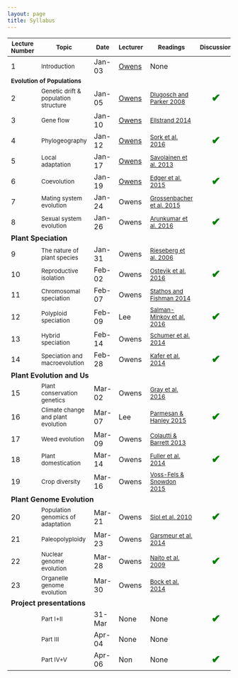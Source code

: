 ```yaml
---
layout: page
title: Syllabus
---
```



<table>
<thead><tr class="tableizer-firstrow"><th><sub>Lecture Number</sub></th><th><sub>Topic</sub></th><th><sub>Date</sub></th><th><sub>Lecturer</sub></th><th><sub>Readings</sub></th><th><sub>Discussion</sub></th><th><sub>Quiz</sub></th><th><sub>Project due</sub></th></tr></thead><tbody>
 <tr><td>1</td><td><sub>Introduction</sub></td><td>Jan-03</td><td><a href="/lectures/01/1-mechanismsofevolution-2017.pdf">Owens</a></td><td>None</td><td>&nbsp;</td><td>&nbsp;</td><td>&nbsp;</td></tr>
 <tr><td colspan="8"> <b><sub>Evolution of Populations</sub></b> </td></tr>
 <tr><td>2</td><td><sub>Genetic drift & population structure</sub></td><td>Jan-05</td><td><a href="/lectures/02/2-Genetic_drift-2017.pdf">Owens</a></td><td><sub><a href="/papers/Dlugosch2008.pdf">Dlugosch and Parker 2008</a></sub></td><td align="center" style="text-align:center; font-size:150%; font-weight:bold; color:green;">&#10004;</td><td>&nbsp;</td><td>&nbsp;</td></tr>
 <tr><td>3</td><td><sub>Gene flow </sub></td><td>Jan-10</td><td><a href="/lectures/03/3-Gene_flow-2017.pdf">Owens</a></td><td><sub><a href="/papers/Ellstrand2014.pdf">Ellstrand 2014</a></sub></td><td>&nbsp;</td><td>&nbsp;</td><td>&nbsp;</td></tr>
 <tr><td>4</td><td><sub>Phylogeography</sub></td><td>Jan-12</td><td><a href="/lectures/04/4-Phylogeography_2017.pdf">Owens</a></td><td><sub><a href="/papers/Sork2016.pdf">Sork et al. 2016</a></sub></td><td align="center" style="text-align:center; font-size:150%; font-weight:bold; color:green;">&#10004;</td><td>&nbsp;</td><td>&nbsp;</td></tr>
 <tr><td>5</td><td><sub>Local adaptation</sub> </td><td>Jan-17</td><td><a href="/lectures/05/5-local_adaptation-2017.pdf">Owens</a></td><td><sub><a href="/papers/Savolainen2013.pdf">Savolainen et al. 2013</a></sub></td><td>&nbsp;</td><td align="center" style="text-align:center; font-size:150%; font-weight:bold; color:green;">&#10004;</td><td>&nbsp;</td></tr>
 <tr><td>6</td><td><sub>Coevolution</sub> </td><td>Jan-19</td><td><a href="/lectures/06/6-Coevolution-2017.pdf">Owens</a></td><td><sub><a href="/papers/Edger2015.pdf">Edger et al. 2015</a></sub></td><td align="center" style="text-align:center; font-size:150%; font-weight:bold; color:green;">&#10004;</td><td>&nbsp;</td><td>&nbsp;</td></tr>
 <tr><td>7</td><td><sub>Mating system evolution</sub> </td><td>Jan-24</td><td>Owens</td><td><sub><a href="/papers/Grossenbacher2015.pdf">Grossenbacher et al. 2015</a></sub></td><td>&nbsp;</td><td>&nbsp;</td><td>&nbsp;</td></tr>
 <tr><td>8</td><td><sub>Sexual system evolution</sub> </td><td>Jan-26</td><td>Owens</td><td><sub><a href="/papers/Arunkumar2016.pdf">Arunkumar et al. 2016</a></sub></td><td align="center" style="text-align:center; font-size:150%; font-weight:bold; color:green;">&#10004;</td><td>&nbsp;</td><td>&nbsp;</td></tr>
 <tr><td colspan="8"><b>Plant Speciation</b></td></tr>
 <tr><td>9</td><td><sub>The nature of plant species</sub> </td><td>Jan-31</td><td>Owens</td><td><sub><a href="/papers/Rieseberg2006.pdf">Rieseberg et al. 2006</a></sub> </td><td>&nbsp;</td><td align="center" style="text-align:center; font-size:150%; font-weight:bold; color:green;">&#10004;</td><td>&nbsp;</td></tr>
 <tr><td>10</td><td><sub>Reproductive isolation</sub> </td><td>Feb-02</td><td>Owens</td><td><sub><a href="/papers/Ostevik2016.pdf">Ostevik et al. 2016</a></sub></td><td align="center" style="text-align:center; font-size:150%; font-weight:bold; color:green;">&#10004;</td><td>&nbsp;</td><td>&nbsp;</td></tr>
 <tr><td>11</td><td><sub>Chromosomal speciation</sub> </td><td>Feb-07</td><td>Owens</td><td><sub><a href="/papers/Stathos2014.pdf">Stathos and Fishman 2014</a></sub></td><td>&nbsp;</td><td>&nbsp;</td><td>&nbsp;</td></tr>
 <tr><td>12</td><td><sub>Polyploid speciation</sub> </td><td>Feb-09</td><td>Lee</td><td><sub><a href="/papers/Salman-Minkov2016.pdf">Salman-Minkov et al. 2016</a></sub></td><td align="center" style="text-align:center; font-size:150%; font-weight:bold; color:green;">&#10004;</td><td>&nbsp;</td><td>&nbsp;</td></tr>
 <tr><td>13</td><td><sub>Hybrid speciation</sub></td><td>Feb-14</td><td>Owens</td><td><sub><a href="/papers/Schumer2014.pdf">Schumer et al. 2014</a></sub></td><td>&nbsp;</td><td align="center" style="text-align:center; font-size:150%; font-weight:bold; color:green;">&#10004;</td><td>&nbsp;</td></tr>
 <tr><td>14</td><td><sub>Speciation and macroevolution</sub> </td><td>Feb-28</td><td>Owens</td><td><sub><a href="/papers/Kafer2014.pdf">Kafer et al. 2014</a></sub></td><td align="center" style="text-align:center; font-size:150%; font-weight:bold; color:green;">&#10004;</td><td>&nbsp;</td><td align="center" style="text-align:center; font-size:150%; font-weight:bold; color:green;">&#10004;</td></tr>
 <tr><td colspan="8"><b>Plant Evolution and Us</b></td></tr>
 <tr><td>15</td><td><sub>Plant conservation genetics</sub> </td><td>Mar-02</td><td>Owens</td><td><sub><a href="/papers/Gray2016.pdf">Gray et al. 2016</a></sub> </td><td>&nbsp;</td><td>&nbsp;</td><td>&nbsp;</td></tr>
 <tr><td>16</td><td><sub>Climate change and plant evolution</sub> </td><td>Mar-07</td><td>Lee</td><td><sub><a href="/papers/Parmesan2015.pdf">Parmesan & Hanley 2015</a></sub> </td><td align="center" style="text-align:center; font-size:150%; font-weight:bold; color:green;">&#10004;</td><td>&nbsp;</td><td>&nbsp;</td></tr>
 <tr><td>17</td><td><sub>Weed evolution</sub> </td><td>Mar-09</td><td>Owens</td><td><sub><a href="/papers/Colautti2013.pdf">Colautti & Barrett 2013</a></sub></td><td>&nbsp;</td><td align="center" style="text-align:center; font-size:150%; font-weight:bold; color:green;">&#10004;</td><td>&nbsp;</td></tr>
 <tr><td>18</td><td><sub>Plant domestication</sub></td><td>Mar-14</td><td>Owens</td><td><sub><a href="/papers/Fuller2014.pdf">Fuller et al. 2014</a></sub></td><td align="center" style="text-align:center; font-size:150%; font-weight:bold; color:green;">&#10004;</td><td>&nbsp;</td><td>&nbsp;</td></tr>
 <tr><td>19</td><td><sub>Crop diversity</sub> </td><td>Mar-16</td><td>Owens</td><td><sub><a href="/papers/Voss-Fels2015.pdf">Voss-Fels & Snowdon 2015</a></sub></td><td>&nbsp;</td><td>&nbsp;</td><td>&nbsp;</td></tr>
 <tr><td colspan="8"><b>Plant Genome Evolution</b></td></tr>
 <tr><td>20</td><td><sub>Population genomics of adaptation</sub> </td><td>Mar-21</td><td>Owens</td><td><sub><a href="/papers/Siol2010.pdf">Siol et al. 2010</a></sub></td><td align="center" style="text-align:center; font-size:150%; font-weight:bold; color:green;">&#10004;</td><td>&nbsp;</td><td>&nbsp;</td></tr>
 <tr><td>21</td><td><sub>Paleopolyploidy</sub> </td><td>Mar-23</td><td>Owens</td><td><sub><a href="/papers/Garsmeur2014.pdf">Garsmeur et al. 2014</a></sub></td><td>&nbsp;</td><td align="center" style="text-align:center; font-size:150%; font-weight:bold; color:green;">&#10004;</td><td>&nbsp;</td></tr>
 <tr><td>22</td><td><sub>Nuclear genome evolution</sub> </td><td>Mar-28</td><td>Owens</td><td><sub><a href="/papers/Naito2009.pdf">Naito et al. 2009</a></sub></td><td align="center" style="text-align:center; font-size:150%; font-weight:bold; color:green;">&#10004;</td><td>&nbsp;</td><td>&nbsp;</td></tr>
 <tr><td>23</td><td><sub>Organelle genome evolution</sub> </td><td>Mar-30</td><td>Owens</td><td><sub><a href="/papers/Bock2014.pdf">Bock et al. 2014</a></sub></td><td>&nbsp;</td><td>&nbsp;</td><td>&nbsp;</td></tr>
 <tr><td colspan="8"><b>Project presentations</b></td></tr>
 <tr><td>&nbsp;</td><td><sub>Part I+II</sub></td><td>31-Mar</td><td>None</td><td>None</td><td align="center" style="text-align:center; font-size:150%; font-weight:bold; color:green;">&#10004;</td><td align="center" style="text-align:center; font-size:150%; font-weight:bold; color:green;">&#10004;</td><td>&nbsp;</td></tr>
 <tr><td>&nbsp;</td><td><sub>Part III</sub></td><td>Apr-04</td><td>None</td><td>None</td><td>&nbsp;</td><td>&nbsp;</td><td>&nbsp;</td></tr>
 <tr><td>&nbsp;</td><td><sub>Part IV+V</sub></td><td>Apr-06</td><td>Non</td><td>None</td><td align="center" style="text-align:center; font-size:150%; font-weight:bold; color:green;">&#10004;</td><td>&nbsp;</td><td align="center" style="text-align:center; font-size:150%; font-weight:bold; color:green;">&#10004;</td></tr>
</tbody></table>
